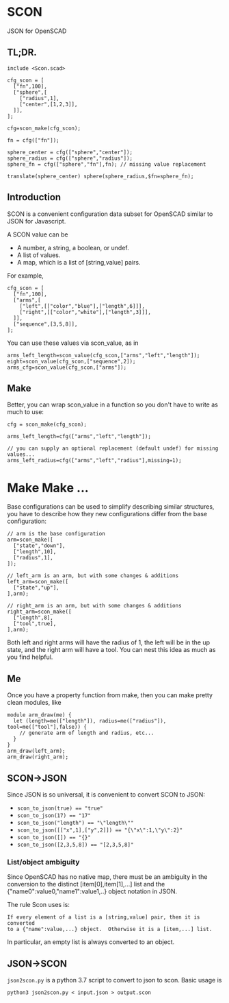 # SCON

JSON for OpenSCAD

## TL;DR.

```
include <Scon.scad>

cfg_scon = [
  ["fn",100],
  ["sphere",[
    ["radius",1],
    ["center",[1,2,3]],
  ]],
];

cfg=scon_make(cfg_scon);

fn = cfg(["fn"]);

sphere_center = cfg(["sphere","center"]);
sphere_radius = cfg(["sphere","radius"]);
sphere_fn = cfg(["sphere","fn"],fn); // missing value replacement

translate(sphere_center) sphere(sphere_radius,$fn=sphere_fn);
```

## Introduction

SCON is a convenient configuration data subset for OpenSCAD similar to JSON for Javascript.

A SCON value can be

* A number, a string, a boolean, or undef.
* A list of values.
* A map, which is a list of [string,value] pairs.

For example,
```
cfg_scon = [
  ["fn",100],
  ["arms",[
    ["left",[["color","blue"],["length",6]]],
    ["right",[["color","white"],["length",3]]],
  ]],
  ["sequence",[3,5,8]],
];
```

You can use these values via scon_value, as in
```
arms_left_length=scon_value(cfg_scon,["arms","left","length"]);
eight=scon_value(cfg_scon,["sequence",2]);
arms_cfg=scon_value(cfg_scon,["arms"]);
```

## Make

Better, you can wrap scon_value in a function so you don't have to write as much to use:
```
cfg = scon_make(cfg_scon);

arms_left_length=cfg(["arms","left","length"]);

// you can supply an optional replacement (default undef) for missing values...
arms_left_radius=cfg(["arms","left","radius"],missing=1);
```

# Make Make ...

Base configurations can be used to simplify describing similar structures, you have to
describe how they new configurations differ from the base configuration:

```
// arm is the base configuration
arm=scon_make([
  ["state","down"],
  ["length",10],
  ["radius",1],
]);

// left_arm is an arm, but with some changes & additions
left_arm=scon_make([
  ["state","up"],
],arm);

// right_arm is an arm, but with some changes & additions
right_arm=scon_make([
  ["length",8],
  ["tool",true],
],arm);
```
Both left and right arms will have the radius of 1, the left will be in the up state, and
the right arm will have a tool.  You can nest this idea as much as you find helpful.

## Me

Once you have a property function from make, then you can make pretty clean modules, like

```
module arm_draw(me) {
  let (length=me(["length"]), radius=me(["radius"]), tool=me(["tool"],false)) {
    // generate arm of length and radius, etc...
  }
}
arm_draw(left_arm);
arm_draw(right_arm);
```

## SCON→JSON

Since JSON is so universal, it is convenient to convert SCON to JSON:

 * `scon_to_json(true) == "true"`
 * `scon_to_json(17) == "17"`
 * `scon_to_json("length") == "\"length\""`
 * `scon_to_json([["x",1],["y",2]]) == "{\"x\":1,\"y\":2}"`
 * `scon_to_json([]) == "{}"`
 * `scon_to_json([2,3,5,8]) == "[2,3,5,8]"`

### List/object ambiguity

Since OpenSCAD has no native map, there must be an ambiguity in the conversion to the
distinct [item[0],item[1],...] list and the {"name0":value0,"name1":value1,..} object
notation in JSON.

The rule Scon uses is:
```
If every element of a list is a [string,value] pair, then it is converted
to a {"name":value,...} object.  Otherwise it is a [item,...] list.
```
In particular, an empty list is always converted to an object.


## JSON→SCON

`json2scon.py` is a python 3.7 script to convert to json to scon.
Basic usage is
```
python3 json2scon.py < input.json > output.scon
```
